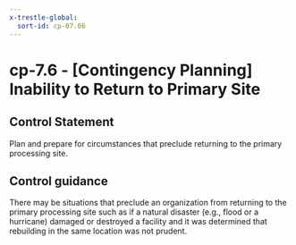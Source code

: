 ```yaml
---
x-trestle-global:
  sort-id: cp-07.06
---
```


# cp-7.6 - \[Contingency Planning\] Inability to Return to Primary Site

## Control Statement

Plan and prepare for circumstances that preclude returning to the primary processing site.

## Control guidance

There may be situations that preclude an organization from returning to the primary processing site such as if a natural disaster (e.g., flood or a hurricane) damaged or destroyed a facility and it was determined that rebuilding in the same location was not prudent.
